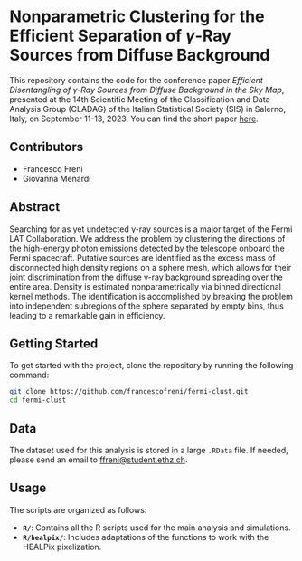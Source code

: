 # Nonparametric Clustering for the Efficient Separation of $\gamma$-Ray Sources from Diffuse Background

This repository contains the code for the conference paper *Efficient Disentangling of &#947;-Ray Sources from Diffuse Background in the Sky Map*, presented at the 14th Scientific Meeting of the Classification and Data Analysis Group (CLADAG) of the Italian Statistical Society (SIS) in Salerno, Italy, on September 11-13, 2023. You can find the short paper [here](https://it.pearson.com/content/dam/region-core/italy/pearson-italy/pdf/Docenti/Universit%C3%A0/CLADAG-2023.pdf).

## Contributors
- Francesco Freni
- Giovanna Menardi

## Abstract
Searching for as yet undetected &#947;-ray sources is a major target of the Fermi LAT Collaboration. We address the problem by clustering the directions of the high-energy photon emissions detected by the telescope onboard the Fermi spacecraft. Putative sources are identified as the excess mass of disconnected high density regions on a sphere mesh, which allows for their joint discrimination from the diffuse &#947;-ray background spreading over the entire area.
Density is estimated nonparametrically via binned directional kernel methods. The identification is accomplished by breaking the problem into independent subregions of the sphere separated by empty bins, thus leading to a remarkable gain in efficiency.

## Getting Started
To get started with the project, clone the repository by running the following command:
```bash
git clone https://github.com/francescofreni/fermi-clust.git
cd fermi-clust
```

## Data
The dataset used for this analysis is stored in a large `.RData` file. If needed, please send an email to ffreni@student.ethz.ch.

## Usage
The scripts are organized as follows:

- **`R/`**: Contains all the R scripts used for the main analysis and simulations.
- **`R/healpix/`**: Includes adaptations of the functions to work with the HEALPix pixelization.



